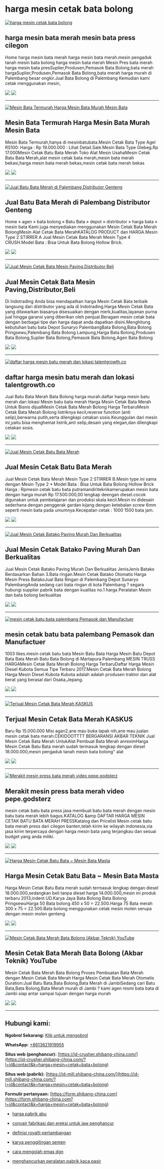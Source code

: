 # harga mesin cetak bata bolong

<a href="https://swt.shibang-china.com/?l=id&img&k=harga+mesin+cetak+bata+bolong" target="_blank">![harga mesin cetak bata bolong](http://static.shibang-china.com/all-800x300/274.jpg)</a>

## harga mesin bata merah mesin bata press cilegon
Home harga mesin bata merah harga mesin bata merah.mesin pengaduk tanah mesin bata bolong harga mesin bata merah Mesin Pres bata merah harga mesin bata presSuplier,Produsen,Pemasok Bata Bolong,bata merah hargaSuplier,Produsen,Pemasok Bata Bolong,bata merah harga murah di Palembang besar ongkir.Jual Bata Bolong di Palembang Kemudian kami cetak menggunakan mesin,


<a href="https://whatsapp.shibangsoft.com/WhatsApp.php" target="_blank" title="WhatsApp">![](http://static.shibang-china.com/icon/whatsapp.png)</a> <a href="https://swt.shibang-china.com/?l=id&icon&k=harga+mesin+cetak+bata+bolong" target="_blank">![](http://static.shibang-china.com/icon/chat-id.png)</a>

---

<a href="https://swt.shibang-china.com/?l=id&img&k=harga+mesin+cetak+bata+bolong" target="_blank">![Mesin Bata Termurah Harga Mesin Bata Murah Mesin Bata](http://static.shibang-china.com/all-800x300/596.jpg)</a>

## Mesin Bata Termurah Harga Mesin Bata Murah Mesin Bata
Mesin Bata Termurah,hanya di mesinbatubata.Mesin Cetak Bata Type Agel RS100: Harga : Rp 19.000.000 : Lihat Detail.Sale.Mesin Bata Type Glebeg.Rp 17.000Mesin Cetak Batu Bata Merah Toko Alat Mesin UsahaMesin Cetak Batu Bata Merah,alat mesin cetak bata merah,mesin bata merah bekasi,harga mesin bata merah bekas,mesin cetak bata merah bekas


<a href="https://whatsapp.shibangsoft.com/WhatsApp.php" target="_blank" title="WhatsApp">![](http://static.shibang-china.com/icon/whatsapp.png)</a> <a href="https://swt.shibang-china.com/?l=id&icon&k=harga+mesin+cetak+bata+bolong" target="_blank">![](http://static.shibang-china.com/icon/chat-id.png)</a>

---

<a href="https://swt.shibang-china.com/?l=id&img&k=harga+mesin+cetak+bata+bolong" target="_blank">![Jual Batu Bata Merah di Palembang Distributor Genteng](http://static.shibang-china.com/all-800x300/560.jpg)</a>

## Jual Batu Bata Merah di Palembang Distributor Genteng
Home » agen » bata bolong » Batu Bata » depot » distributor » harga bata » mesin bata Kami juga menyediakan menggunakan Mesin Cetak Bata Merah BolongMesin Alat Cetak Bata MerahKATALOG PRODUCT dan HARGA.Mesin Type 2 STIRRER A Jual Mesin Cetak Bata Merah Mesin Type 4 CRUSH.Model Bata : Bisa Untuk Bata Bolong Hollow Brick.


<a href="https://whatsapp.shibangsoft.com/WhatsApp.php" target="_blank" title="WhatsApp">![](http://static.shibang-china.com/icon/whatsapp.png)</a> <a href="https://swt.shibang-china.com/?l=id&icon&k=harga+mesin+cetak+bata+bolong" target="_blank">![](http://static.shibang-china.com/icon/chat-id.png)</a>

---

<a href="https://swt.shibang-china.com/?l=id&img&k=harga+mesin+cetak+bata+bolong" target="_blank">![Jual Mesin Cetak Bata Mesin Paving,Distributor,Beli](http://static.shibang-china.com/all-800x300/1112.jpg)</a>

## Jual Mesin Cetak Bata Mesin Paving,Distributor,Beli
Di Indotrading Anda bisa mendapatkan harga Mesin Cetak Bata terbaik langsung dari distributor yang ada di Indotrading.Harga Mesin Cetak Bata yang ditawarkan biasanya disesuaikan dengan merk,kualitas,layanan purna jual hingga garansi yang diberikan oleh penjual.Beragam mesin cetak bata dengan berbagai tipe dan harga dapat anda dapatkan disini.Menghitung kebutuhan batu bata Depot Sunaryo PalembangBata Bolong,Bata Bolong Pringsewu,Palembang Bata Bolong Lampung,Harga Bata Bolong,Produsen Bata Bolong,Suplier Bata Bolong,Pemasok Bata Bolong,Agen Bata Bolong


<a href="https://whatsapp.shibangsoft.com/WhatsApp.php" target="_blank" title="WhatsApp">![](http://static.shibang-china.com/icon/whatsapp.png)</a> <a href="https://swt.shibang-china.com/?l=id&icon&k=harga+mesin+cetak+bata+bolong" target="_blank">![](http://static.shibang-china.com/icon/chat-id.png)</a>

---

<a href="https://swt.shibang-china.com/?l=id&img&k=harga+mesin+cetak+bata+bolong" target="_blank">![daftar harga mesin batu merah dan lokasi talentgrowth.co](http://static.shibang-china.com/all-800x300/37.jpg)</a>

## daftar harga mesin batu merah dan lokasi talentgrowth.co
Jual Batu Bata Merah Bata Bolong harga murah.daftar harga mesin batu merah dan lokasi Mesin batu bata merah Harga Mesin Cetak Bata Merah Untuk Bisnis dijualMesin Cetak Bata Merah Bolong Harga TerbaruMesin Cetak Bata Merah Bolong listriknya kecil,reverse function (anti selip),berwarna putih,serta dilengkapi cetakan sosis.Keunggulan dari mesin ini,yaitu bisa menghemat listrik,anti selip,desain yang elegan,dan dilengkapi cetakan sosis.


<a href="https://whatsapp.shibangsoft.com/WhatsApp.php" target="_blank" title="WhatsApp">![](http://static.shibang-china.com/icon/whatsapp.png)</a> <a href="https://swt.shibang-china.com/?l=id&icon&k=harga+mesin+cetak+bata+bolong" target="_blank">![](http://static.shibang-china.com/icon/chat-id.png)</a>

---

<a href="https://swt.shibang-china.com/?l=id&img&k=harga+mesin+cetak+bata+bolong" target="_blank">![Jual Mesin Cetak Batu Bata Merah](http://static.shibang-china.com/all-800x300/751.jpg)</a>

## Jual Mesin Cetak Batu Bata Merah
Jual Mesin Cetak Bata Merah Mesin Type 2 STIRRER B.Mesin type ini sama dengan Mesin Type 2 * Model Bata : Bisa Untuk Bata Bolong Hollow Brick Harga : Rpmesin cetak batu bata putramandiriteknikamerupakan mesin bata dengan harga murah Rp 17.500.000,00 lengkap deengan diesel.cocok digunakan untuk pembelajaran dan produksi skala kecil.Mesin ini didesain sederhana dengan penggerak gardan kijang dengan ketebalan screw 6mm seperti mesin bata pada umumnya.Kecepatan cetak : 1000 1500 bata jam.


<a href="https://whatsapp.shibangsoft.com/WhatsApp.php" target="_blank" title="WhatsApp">![](http://static.shibang-china.com/icon/whatsapp.png)</a> <a href="https://swt.shibang-china.com/?l=id&icon&k=harga+mesin+cetak+bata+bolong" target="_blank">![](http://static.shibang-china.com/icon/chat-id.png)</a>

---

<a href="https://swt.shibang-china.com/?l=id&img&k=harga+mesin+cetak+bata+bolong" target="_blank">![Jual Mesin Cetak Batako Paving Murah Dan Berkualitas](http://static.shibang-china.com/all-800x300/884.jpg)</a>

## Jual Mesin Cetak Batako Paving Murah Dan Berkualitas
Jual Mesin Cetak Batako Paving Murah Dan Berkualitas JenisJenis Batako Berdasarkan Bahan 3.Bata ringan.Mesin Cetak Batako Otomatis Harga Mesin Press BatakoJual Bata Ringan di Palembang Depot Sunaryo PalembangAnda sedang cari bata ringan di kota Palembang ? segara hubungi supplier pabrik bata dengan kualitas no.1 harga Peralatan Mesin dan bata bolong berkualitas


<a href="https://whatsapp.shibangsoft.com/WhatsApp.php" target="_blank" title="WhatsApp">![](http://static.shibang-china.com/icon/whatsapp.png)</a> <a href="https://swt.shibang-china.com/?l=id&icon&k=harga+mesin+cetak+bata+bolong" target="_blank">![](http://static.shibang-china.com/icon/chat-id.png)</a>

---

<a href="https://swt.shibang-china.com/?l=id&img&k=harga+mesin+cetak+bata+bolong" target="_blank">![mesin cetak batu bata palembang Pemasok dan Manufactuer](http://static.shibang-china.com/all-800x300/171.jpg)</a>

## mesin cetak batu bata palembang Pemasok dan Manufactuer
1003 likes.mesin cetak batu bata Mesin Batu Bata Harga Mesin Batu Depot Bata Bata Merah Batu Bata Bolong di Martapura Palembang MESIN TRUSS HARGAMesin Cetak Bata Merah Bolong Harga TerbaruDaftar Harga Mesin Diesel Kubota Semua Tipe Terbaru 2017.Mesin Cetak Bata Merah Bolong Harga Mesin Diesel Kubota Kubota adalah adalah produsen traktor dan alat berat yang berasal dari Osaka,Jepang.


<a href="https://whatsapp.shibangsoft.com/WhatsApp.php" target="_blank" title="WhatsApp">![](http://static.shibang-china.com/icon/whatsapp.png)</a> <a href="https://swt.shibang-china.com/?l=id&icon&k=harga+mesin+cetak+bata+bolong" target="_blank">![](http://static.shibang-china.com/icon/chat-id.png)</a>

---

<a href="https://swt.shibang-china.com/?l=id&img&k=harga+mesin+cetak+bata+bolong" target="_blank">![Terjual Mesin Cetak Bata Merah KASKUS](http://static.shibang-china.com/all-800x300/712.jpg)</a>

## Terjual Mesin Cetak Bata Merah KASKUS
Baru Rp 15.000.000 Misi agan2,ane mau buka lapak nih,ane mau jualan mesin cetak bata merah.CEKIDOOTTTT BERGARANSI AKBAR TEKNIK Jual Mesin Cetak Bata Merah UntukAlat Pembuat Bata Merah anreximHarga Mesin Cetak Batu Bata merah sudah termasuk lengkap dengan diesel 18.000.000,mesin pengaduk tanah mesin bata bolong" alat


<a href="https://whatsapp.shibangsoft.com/WhatsApp.php" target="_blank" title="WhatsApp">![](http://static.shibang-china.com/icon/whatsapp.png)</a> <a href="https://swt.shibang-china.com/?l=id&icon&k=harga+mesin+cetak+bata+bolong" target="_blank">![](http://static.shibang-china.com/icon/chat-id.png)</a>

---

<a href="https://swt.shibang-china.com/?l=id&img&k=harga+mesin+cetak+bata+bolong" target="_blank">![Merakit mesin press bata merah video pepe.godsterz](http://static.shibang-china.com/all-800x300/1440.jpg)</a>

## Merakit mesin press bata merah video pepe.godsterz
mesin cetak batu bata press jasa membuat batu bata merah dengan mesin batu bata merah lebih bagus.KATALOG &amp DAFTAR HARGA MESIN CETAK BATU BATA MERAH PRESSKatalog dan Pricelist Mesin cetak batu bata merah press dari cilegon banten,telah kirim ke wilayah indonesia,via jasa kirim terpercaya dengan harga mesin bata yang terjangkau dan sesuai budget yang anda miliki.


<a href="https://whatsapp.shibangsoft.com/WhatsApp.php" target="_blank" title="WhatsApp">![](http://static.shibang-china.com/icon/whatsapp.png)</a> <a href="https://swt.shibang-china.com/?l=id&icon&k=harga+mesin+cetak+bata+bolong" target="_blank">![](http://static.shibang-china.com/icon/chat-id.png)</a>

---

<a href="https://swt.shibang-china.com/?l=id&img&k=harga+mesin+cetak+bata+bolong" target="_blank">![Harga Mesin Cetak Batu Bata ~ Mesin Bata Masta](http://static.shibang-china.com/all-800x300/1036.jpg)</a>

## Harga Mesin Cetak Batu Bata ~ Mesin Bata Masta
Harga Mesin Cetak Batu Bata merah sudah termasuk lengkap dengan diesel 18.000.000,sedangkan beli tanpa diesel harga 14.000.000,mesin ini produk terbaru 2013,indent.UD.Karya Jaya Bata Bolong Bata Bolong PringsewuHarga 50 Bata bolong 450 x 50 = 22.500.Harga 75 Bata merah 300 x 75 = 22.500.Bata bolong menggunakan cetak mesin molen serupa dengan mesin molen genteng


<a href="https://whatsapp.shibangsoft.com/WhatsApp.php" target="_blank" title="WhatsApp">![](http://static.shibang-china.com/icon/whatsapp.png)</a> <a href="https://swt.shibang-china.com/?l=id&icon&k=harga+mesin+cetak+bata+bolong" target="_blank">![](http://static.shibang-china.com/icon/chat-id.png)</a>

---

<a href="https://swt.shibang-china.com/?l=id&img&k=harga+mesin+cetak+bata+bolong" target="_blank">![Mesin Cetak Bata Merah Bata Bolong (Akbar Teknik) YouTube](http://static.shibang-china.com/all-800x300/393.jpg)</a>

## Mesin Cetak Bata Merah Bata Bolong (Akbar Teknik) YouTube
Mesin Cetak Bata Merah Bata Bolong Proses Pembuatan Bata Merah dengan Mesin Cetak Bata Merah Harga Mesin Cetak Bata Merah Otomatis Duration:Jual Batu Bata,Bata Bolong,Bata Merah di JambiSedang cari Batu Bata,Bata Bolong,Bata Merah murah di Jambi ? kami agen resmi bata bata di Jambi siap antar sampai tujuan dengan harga murah


<a href="https://whatsapp.shibangsoft.com/WhatsApp.php" target="_blank" title="WhatsApp">![](http://static.shibang-china.com/icon/whatsapp.png)</a> <a href="https://swt.shibang-china.com/?l=id&icon&k=harga+mesin+cetak+bata+bolong" target="_blank">![](http://static.shibang-china.com/icon/chat-id.png)</a>

---
## Hubungi kami:

**Ngobrol Sekarang:** [Klik untuk mengobrol](https://swt.shibang-china.com?l=id&contact&k=harga+mesin+cetak+bata+bolong)

**WhatsApp:**  [+8613621919955](https://whatsapp.shibangsoft.com/WhatsApp.php)

**Situs web (penghancur):** [https://id-crusher.shibang-china.com/](https://id-crusher.shibang-china.com/?l=id&contact&k=harga+mesin+cetak+bata+bolong)

**Situs web (pabrik):** [https://id-mill.shibang-china.com/](https://id-mill.shibang-china.com/?l=id&contact&k=harga+mesin+cetak+bata+bolong)

**Formulir pertanyaan:** [https://form.shibang-china.com](https://form.shibang-china.com?l=id&contact&k=harga+mesin+cetak+bata+bolong)

* [harga pabrik abu](../26/harga%20pabrik%20abu.md)

* [convair fabrikasi dan ereksi untuk jaw penghancur](../26/convair%20fabrikasi%20dan%20ereksi%20untuk%20jaw%20penghancur.md)

* [definisi royalti pertambangan](../26/definisi%20royalti%20pertambangan.md)

* [karya penggilingan semen](../22/karya%20penggilingan%20semen.md)

* [cara mengolah emas dgn](../28/cara%20mengolah%20emas%20dgn.md)

* [menghancurkan peralatan pabrik kaca pasir](../21/menghancurkan%20peralatan%20pabrik%20kaca%20pasir.md)
